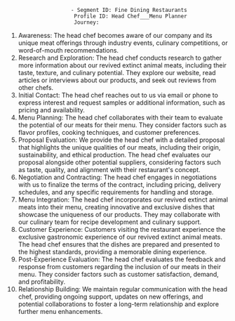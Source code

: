						- Segment ID: Fine Dining Restaurants
						 Profile ID: Head Chef___Menu Planner
						 Journey:
  1. Awareness: The head chef becomes aware of our company and its unique meat offerings through industry events, culinary competitions, or word-of-mouth recommendations.
  2. Research and Exploration: The head chef conducts research to gather more information about our revived extinct animal meats, including their taste, texture, and culinary potential. They explore our website, read articles or interviews about our products, and seek out reviews from other chefs.
  3. Initial Contact: The head chef reaches out to us via email or phone to express interest and request samples or additional information, such as pricing and availability.
  4. Menu Planning: The head chef collaborates with their team to evaluate the potential of our meats for their menu. They consider factors such as flavor profiles, cooking techniques, and customer preferences.
  5. Proposal Evaluation: We provide the head chef with a detailed proposal that highlights the unique qualities of our meats, including their origin, sustainability, and ethical production. The head chef evaluates our proposal alongside other potential suppliers, considering factors such as taste, quality, and alignment with their restaurant's concept.
  6. Negotiation and Contracting: The head chef engages in negotiations with us to finalize the terms of the contract, including pricing, delivery schedules, and any specific requirements for handling and storage.
  7. Menu Integration: The head chef incorporates our revived extinct animal meats into their menu, creating innovative and exclusive dishes that showcase the uniqueness of our products. They may collaborate with our culinary team for recipe development and culinary support.
  8. Customer Experience: Customers visiting the restaurant experience the exclusive gastronomic experience of our revived extinct animal meats. The head chef ensures that the dishes are prepared and presented to the highest standards, providing a memorable dining experience.
  9. Post-Experience Evaluation: The head chef evaluates the feedback and response from customers regarding the inclusion of our meats in their menu. They consider factors such as customer satisfaction, demand, and profitability.
  10. Relationship Building: We maintain regular communication with the head chef, providing ongoing support, updates on new offerings, and potential collaborations to foster a long-term relationship and explore further menu enhancements.












